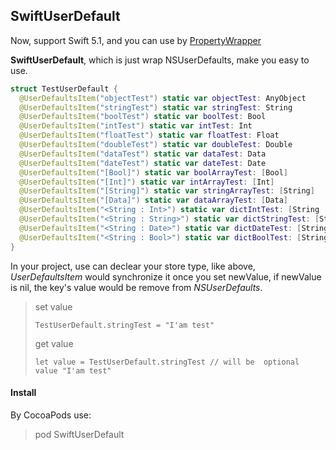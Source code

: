 ## SwiftUserDefault



Now, support Swift 5.1, and you can use by [PropertyWrapper](https://forums.swift.org/t/pitch-3-property-wrappers-formerly-known-as-property-delegates/24961) 

**SwiftUserDefault**, which is just wrap NSUserDefaults, make you easy to use.



```swift
struct TestUserDefault {
  @UserDefaultsItem("objectTest") static var objectTest: AnyObject
  @UserDefaultsItem("stringTest") static var stringTest: String
  @UserDefaultsItem("boolTest") static var boolTest: Bool
  @UserDefaultsItem("intTest") static var intTest: Int
  @UserDefaultsItem("floatTest") static var floatTest: Float
  @UserDefaultsItem("doubleTest") static var doubleTest: Double
  @UserDefaultsItem("dataTest") static var dataTest: Data
  @UserDefaultsItem("dateTest") static var dateTest: Date
  @UserDefaultsItem("[Bool]") static var boolArrayTest: [Bool]
  @UserDefaultsItem("[Int]") static var intArrayTest: [Int]
  @UserDefaultsItem("[String]") static var stringArrayTest: [String]
  @UserDefaultsItem("[Data]") static var dataArrayTest: [Data]
  @UserDefaultsItem("<String : Int>") static var dictIntTest: [String : Int]
  @UserDefaultsItem("<String : String>") static var dictStringTest: [String : String]
  @UserDefaultsItem("<String : Date>") static var dictDateTest: [String : Date]
  @UserDefaultsItem("<String : Bool>") static var dictBoolTest: [String : Bool]
}
```

In your project, use can declear your store type, like above, *UserDefaultsItem* would synchronize it once you set newValue, if newValue is nil, the key's value would be remove from *NSUserDefaults*.

>  set value
>
>  ```
>  TestUserDefault.stringTest = "I'am test"
>  ```
>
>  get value
>
>  ```
>  let value = TestUserDefault.stringTest // will be  optional value "I'am test"
>  ```



#### Install

By CocoaPods use:

> pod SwiftUserDefault
